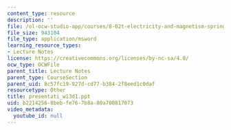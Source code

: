 ```yaml
---
content_type: resource
description: ''
file: /ol-ocw-studio-app/courses/8-02t-electricity-and-magnetism-spring-2005/b22142568bebfe767b8a80a700817073_presentati_w13d1.ppt
file_size: 943104
file_type: application/msword
learning_resource_types:
- Lecture Notes
license: https://creativecommons.org/licenses/by-nc-sa/4.0/
ocw_type: OCWFile
parent_title: Lecture Notes
parent_type: CourseSection
parent_uid: 8c57fc19-927d-cd77-b384-2f8eed1c0daf
resourcetype: Other
title: presentati_w13d1.ppt
uid: b2214256-8beb-fe76-7b8a-80a700817073
video_metadata:
  youtube_id: null
---
```

